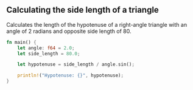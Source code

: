 ## Calculating the side length of a triangle

Calculates the length of the hypotenuse of a right-angle triangle with an angle of 2 radians and opposite side length of 80.

```rust
fn main() {
    let angle: f64 = 2.0;
    let side_length = 80.0;

    let hypotenuse = side_length / angle.sin();

    println!("Hypotenuse: {}", hypotenuse);
}
```
